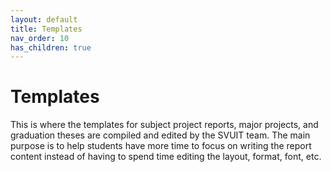 ```yaml
---
layout: default
title: Templates
nav_order: 10
has_children: true
---
```


# Templates

This is where the templates for subject project reports, major projects, and graduation theses are compiled and edited by the SVUIT team. The main purpose is to help students have more time to focus on writing the report content instead of having to spend time editing the layout, format, font, etc.